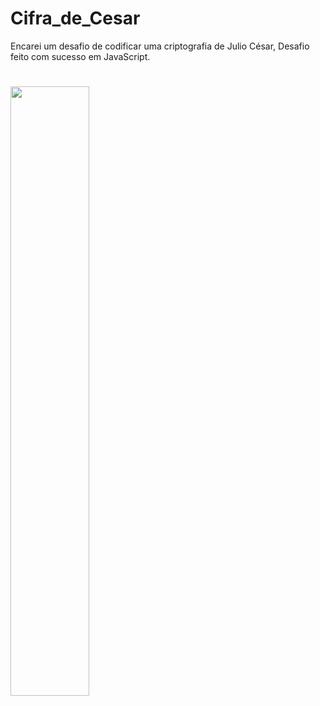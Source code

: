 # Cifra_de_Cesar
Encarei um desafio de codificar uma criptografia de Julio César, Desafio feito com sucesso em JavaScript.
#
<img src="https://media.giphy.com/media/ejyVwcZL7Ml4WKt6QH/giphy.gif" width="50%" height="50%" />
